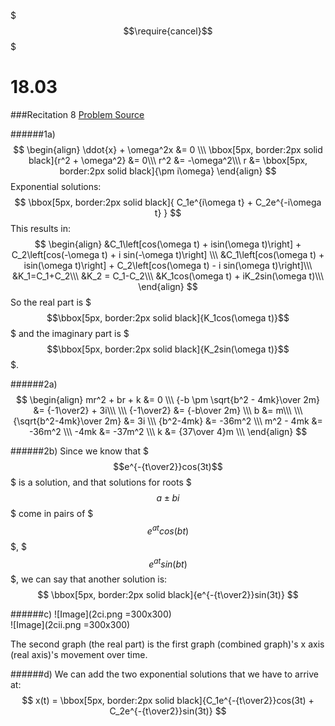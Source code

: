 $$$\require{cancel}$$$

# 18.03
###Recitation 8
[Problem Source](https://ocw.mit.edu/courses/mathematics/18-03-differential-equations-spring-2010/recitations/MIT18_03S10_rec_08.pdf)

######1a)
$$
\begin{align}
\ddot{x} + \omega^2x &= 0 \\\
\bbox[5px, border:2px solid black]{r^2 + \omega^2} &= 0\\\
r^2 &= -\omega^2\\\
r &= \bbox[5px, border:2px solid black]{\pm i\omega}
\end{align}
$$
Exponential solutions:
$$
\bbox[5px, border:2px solid black]{
C_1e^{i\omega t} + C_2e^{-i\omega t}
}
$$
This results in:
$$
\begin{align}
&C_1\left[cos(\omega t) + isin(\omega t)\right] + C_2\left[cos(-\omega t) + i sin(-\omega t)\right] \\\
&C_1\left[cos(\omega t) + isin(\omega t)\right] + C_2\left[cos(\omega t) - i sin(\omega t)\right]\\\
&K_1=C_1+C_2\\\
&K_2 = C_1-C_2\\\
&K_1cos(\omega t) + iK_2sin(\omega t)\\\
\end{align}
$$
So the real part is $$$\bbox[5px, border:2px solid black]{K_1cos(\omega t)}$$$ and the imaginary part is $$$\bbox[5px, border:2px solid black]{K_2sin(\omega t)}$$$.

######2a)
$$
\begin{align}
mr^2 + br + k &= 0 \\\
{-b \pm \sqrt{b^2 - 4mk}\over 2m} &= {-1\over2} + 3i\\\
\\\
{-1\over2} &= {-b\over 2m} \\\
b &= m\\\
\\\
{\sqrt{b^2-4mk}\over 2m} &= 3i \\\
{b^2-4mk} &= -36m^2 \\\
m^2 - 4mk &= -36m^2 \\\
-4mk &= -37m^2 \\\
k &= {37\over 4}m \\\
\end{align}
$$

######2b)
Since we know that $$$e^{-{t\over2}}cos(3t)$$$ is a solution, and that solutions for roots $$$a\pm bi$$$ come in pairs of $$$e^{at}cos(bt)$$$, $$$e^{at}sin(bt)$$$, we can say that another solution is:
$$
\bbox[5px, border:2px solid black]{e^{-{t\over2}}sin(3t)}
$$

######c)
![Image](2ci.png =300x300)  
![Image](2cii.png =300x300)

The second graph (the real part) is the first graph (combined graph)'s x axis (real axis)'s movement over time.

######d)
We can add the two exponential solutions that we have to arrive at:
$$
x(t) = \bbox[5px, border:2px solid black]{C_1e^{-{t\over2}}cos(3t) + C_2e^{-{t\over2}}sin(3t)}
$$